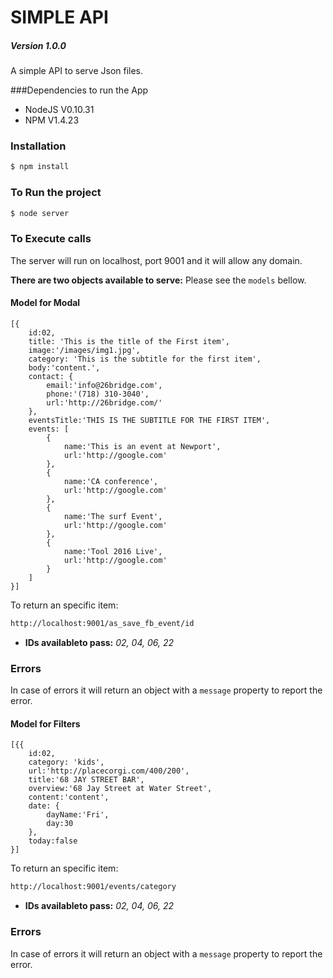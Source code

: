 # SIMPLE API
##### Version 1.0.0

A simple API to serve Json files.

###Dependencies to run the App

  - NodeJS V0.10.31
  - NPM V1.4.23

### Installation

```sh
$ npm install
```
### To Run the project
```sh
$ node server
```
### To Execute calls
The server will run on localhost, port 9001 and it will allow any domain.

**There are two objects available to serve:** 
Please see the `models` bellow.


#### Model for Modal
```
[{
    id:02,
    title: 'This is the title of the First item',
    image:'/images/img1.jpg',
    category: 'This is the subtitle for the first item',
    body:'content.',
    contact: {
        email:'info@26bridge.com',
        phone:'(718) 310-3040',
        url:'http://26bridge.com/'
    },
    eventsTitle:'THIS IS THE SUBTITLE FOR THE FIRST ITEM',
    events: [
        {
            name:'This is an event at Newport',
            url:'http://google.com'
        },
        {
            name:'CA conference',
            url:'http://google.com'
        },
        {
            name:'The surf Event',
            url:'http://google.com'
        },
        {
            name:'Tool 2016 Live',
            url:'http://google.com'
        }
    ]
}]
```

To return an specific item:
```sh
http://localhost:9001/as_save_fb_event/id
```
- **IDs availableto pass:** *02, 04, 06, 22*

### Errors
In case of errors it will return an object with a `message` property to report the error.

#### Model for Filters
```
[{{
    id:02,
    category: 'kids',
    url:'http://placecorgi.com/400/200',
    title:'68 JAY STREET BAR',
    overview:'68 Jay Street at Water Street',
    content:'content',
    date: {
        dayName:'Fri',
        day:30
    },
    today:false 
}]
```

To return an specific item:
```sh
http://localhost:9001/events/category
```
- **IDs availableto pass:** *02, 04, 06, 22*

### Errors
In case of errors it will return an object with a `message` property to report the error.

